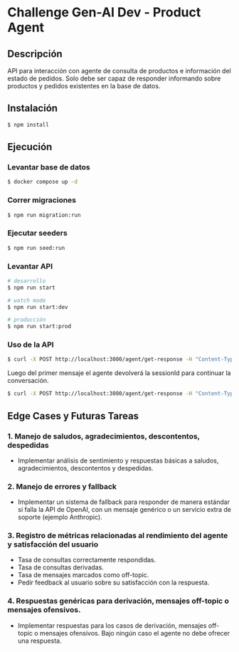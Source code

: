 # Challenge Gen-AI Dev - Product Agent

## Descripción

API para interacción con agente de consulta de productos e información del estado de pedidos.
Solo debe ser capaz de responder informando sobre productos y pedidos existentes en la base de datos.

## Instalación

```bash
$ npm install
```

## Ejecución

### Levantar base de datos

```bash
$ docker compose up -d
```

### Correr migraciones

```bash
$ npm run migration:run
```

### Ejecutar seeders

```bash
$ npm run seed:run
```

### Levantar API

```bash
# desarrollo
$ npm run start

# watch mode
$ npm run start:dev

# producción
$ npm run start:prod
```

### Uso de la API

```bash
$ curl -X POST http://localhost:3000/agent/get-response -H "Content-Type: application/json" -d '{"content": "Hola, quisiera saber el estado de mi pedido", "role": "user"}'
```

Luego del primer mensaje el agente devolverá la sessionId para continuar la conversación.

```bash
$ curl -X POST http://localhost:3000/agent/get-response -H "Content-Type: application/json" -d '{"content": "El id de mi pedido es XIMSNLEDWX0L", "role": "user", "sessionId": "81d3ad0d-299d-46ee-af8a-14961c6f256b"}'
```

## Edge Cases y Futuras Tareas

### 1. Manejo de saludos, agradecimientos, descontentos, despedidas

- Implementar análisis de sentimiento y respuestas básicas a saludos, agradecimientos, descontentos y despedidas.

### 2. Manejo de errores y fallback

- Implementar un sistema de fallback para responder de manera estándar si falla la API de OpenAI, con un mensaje genérico o un servicio extra de soporte (ejemplo Anthropic).

### 3. Registro de métricas relacionadas al rendimiento del agente y satisfacción del usuario

- Tasa de consultas correctamente respondidas.
- Tasa de consultas derivadas.
- Tasa de mensajes marcados como off-topic.
- Pedir feedback al usuario sobre su satisfacción con la respuesta.

### 4. Respuestas genéricas para derivación, mensajes off-topic o mensajes ofensivos.

- Implementar respuestas para los casos de derivación, mensajes off-topic o mensajes ofensivos. Bajo ningún caso el agente no debe ofrecer una respuesta.
